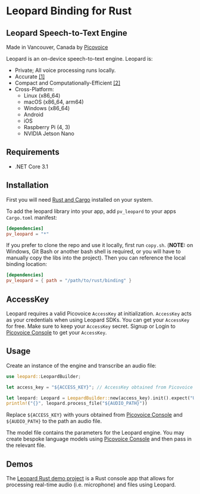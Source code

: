 # Leopard Binding for Rust

## Leopard Speech-to-Text Engine

Made in Vancouver, Canada by [Picovoice](https://picovoice.ai)

Leopard is an on-device speech-to-text engine. Leopard is:

- Private; All voice processing runs locally.
- Accurate [[1]](https://github.com/Picovoice/speech-to-text-benchmark#results)
- Compact and Computationally-Efficient [[2]](https://github.com/Picovoice/speech-to-text-benchmark#rtf)
- Cross-Platform:
  - Linux (x86_64)
  - macOS (x86_64, arm64)
  - Windows (x86_64)
  - Android
  - iOS
  - Raspberry Pi (4, 3)
  - NVIDIA Jetson Nano

## Requirements

- .NET Core 3.1

## Installation

First you will need [Rust and Cargo](https://rustup.rs/) installed on your system.

To add the leopard library into your app, add `pv_leopard` to your apps `Cargo.toml` manifest:
```toml
[dependencies]
pv_leopard = "*"
```

If you prefer to clone the repo and use it locally, first run `copy.sh`.
(**NOTE:** on Windows, Git Bash or another bash shell is required, or you will have to manually copy the libs into the project).
Then you can reference the local binding location:
```toml
[dependencies]
pv_leopard = { path = "/path/to/rust/binding" }
```

## AccessKey

Leopard requires a valid Picovoice `AccessKey` at initialization. `AccessKey` acts as your credentials when using Leopard SDKs.
You can get your `AccessKey` for free. Make sure to keep your `AccessKey` secret.
Signup or Login to [Picovoice Console](https://console.picovoice.ai/) to get your `AccessKey`.

## Usage

Create an instance of the engine and transcribe an audio file:

```rust
use leopard::LeopardBuilder;

let access_key = "${ACCESS_KEY}"; // AccessKey obtained from Picovoice Console (https://console.picovoice.ai/)

let leopard: Leopard = LeopardBuilder::new(access_key).init().expect("Unable to create Leopard");
println!("{}", leopard.process_file("${AUDIO_PATH}"))
```

Replace `${ACCESS_KEY}` with yours obtained from [Picovoice Console]((https://console.picovoice.ai/)) and
`${AUDIO_PATH}` to the path an audio file. 

The model file contains the parameters for the Leopard engine. You may create bespoke language models using [Picovoice Console](https://console.picovoice.ai/) and then pass in the relevant file.

## Demos

The [Leopard Rust demo project](/demo/rust) is a Rust console app that allows for processing real-time audio (i.e. microphone) and files using Leopard.
